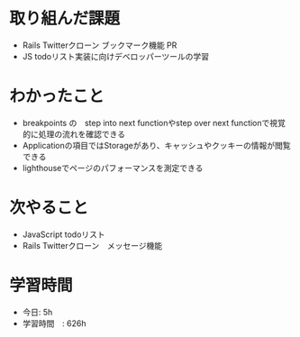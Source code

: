 # 取り組んだ課題
- Rails Twitterクローン ブックマーク機能 PR
- JS todoリスト実装に向けデベロッパーツールの学習
# わかったこと
- breakpoints の　step into next functionやstep over next functionで視覚的に処理の流れを確認できる
- Applicationの項目ではStorageがあり、キャッシュやクッキーの情報が閲覧できる
- lighthouseでページのパフォーマンスを測定できる
# 次やること
- JavaScript todoリスト
- Rails Twitterクローン　メッセージ機能
# 学習時間
- 今日: 5h
- 学習時間　: 626h
